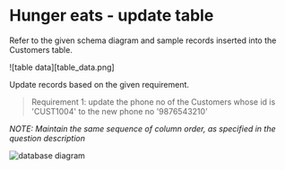 # Hunger eats - update table

Refer to the given schema diagram and sample records inserted into the Customers table.

![table data][table_data.png]

Update records based on the given requirement.

> Requirement 1: update the phone no of the Customers whose id is 'CUST1004' to the new phone no  '9876543210'

*NOTE: Maintain the same sequence of column order, as specified in the question description*

![database diagram](../database_3.png)
